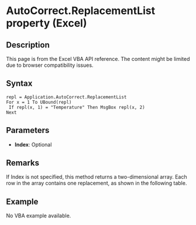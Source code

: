 # AutoCorrect.ReplacementList property (Excel)

## Description
This page is from the Excel VBA API reference. The content might be limited due to browser compatibility issues.

## Syntax
```vba
repl = Application.AutoCorrect.ReplacementList 
For x = 1 To UBound(repl) 
 If repl(x, 1) = "Temperature" Then MsgBox repl(x, 2) 
Next
```

## Parameters
- **Index**: Optional

## Remarks
If Index is not specified, this method returns a two-dimensional array. Each row in the array contains one replacement, as shown in the following table.

## Example
No VBA example available.
